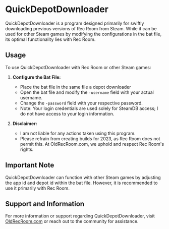 # QuickDepotDownloader

QuickDepotDownloader is a program designed primarily for swiftly downloading previous versions of Rec Room from Steam. While it can be used for other Steam games by modifying the configurations in the bat file, its optimal functionality lies with Rec Room.

## Usage

To use QuickDepotDownloader with Rec Room or other Steam games:

1. **Configure the Bat File:**
   - Place the bat file in the same file a depot downloader
   - Open the bat file and modify the `-username` field with your actual username.
   - Change the `-password` field with your respective password.
   - Note: Your login credentials are used solely for SteamDB access; I do not have access to your login information.

3. **Disclaimer:**
   - I am not liable for any actions taken using this program.
   - Please refrain from creating builds for 2023, as Rec Room does not permit this. At OldRecRoom.com, we uphold and respect Rec Room's rights.

## Important Note

QuickDepotDownloader can function with other Steam games by adjusting the app id and depot id within the bat file. However, it is recommended to use it primarily with Rec Room.

## Support and Information

For more information or support regarding QuickDepotDownloader, visit [OldRecRoom.com](https://www.oldrecroom.com) or reach out to the community for assistance.
